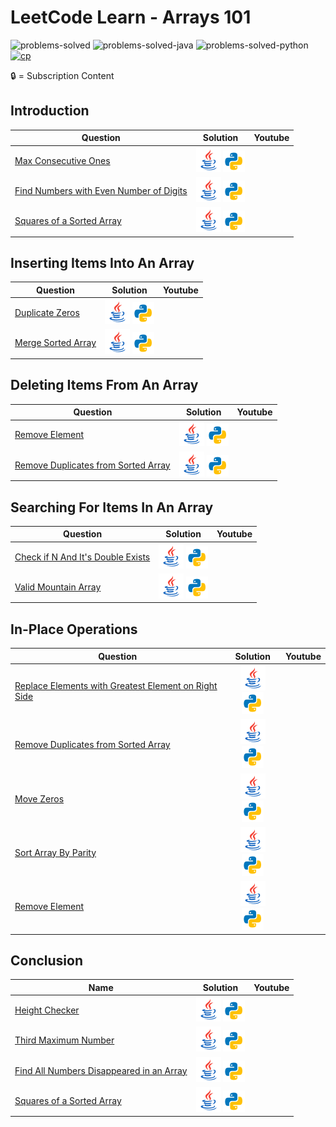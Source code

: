 # LeetCode Learn - Arrays 101

![problems-solved](https://img.shields.io/badge/Problems%20Solved-0/18-1f425f.svg)
![problems-solved-java](https://img.shields.io/badge/Java-0/18-1abc9c.svg)
![problems-solved-python](https://img.shields.io/badge/Python-0/18-1abc9c.svg)
[![cp](https://img.shields.io/badge/also%20see-Competitve%20Programming-1f72ff.svg)](https://github.com/anishLearnsToCode/competitive-programming)

🔒 = Subscription Content

## Introduction
| Question | Solution | Youtube |
|------|:--------:|:----------------------:|
| [Max Consecutive Ones](https://leetcode.com/explore/learn/card/fun-with-arrays/521/introduction/3238/) | [![Java](assets/java.png)](java/src/MaxConsecutiveOnes.java) [![Python](assets/python.png)](python/max_consecutive_ones.py) | 
| [Find Numbers with Even Number of Digits](https://leetcode.com/explore/learn/card/fun-with-arrays/521/introduction/3237/) | [![Java](assets/java.png)](src/) [![Python](assets/python.png)](python/) | 
| [Squares of a Sorted Array](https://leetcode.com/explore/learn/card/fun-with-arrays/521/introduction/3240/) | [![Java](assets/java.png)](src/) [![Python](assets/python.png)](python/) | 


## Inserting Items Into An Array
| Question | Solution | Youtube |
|------|:--------:|:-------:|
| [Duplicate Zeros](https://leetcode.com/explore/learn/card/fun-with-arrays/525/inserting-items-into-an-array/3245/) | [![Java](assets/java.png)](src/) [![Python](assets/python.png)](python/) | 
| [Merge Sorted Array](https://leetcode.com/explore/learn/card/fun-with-arrays/525/inserting-items-into-an-array/3253/) | [![Java](assets/java.png)](src/) [![Python](assets/python.png)](python/) | 


## Deleting Items From An Array
| Question | Solution | Youtube |
|------|:--------:|:----------------------:|
| [Remove Element](https://leetcode.com/explore/learn/card/fun-with-arrays/526/deleting-items-from-an-array/3247/) | [![Java](assets/java.png)](src/) [![Python](assets/python.png)](python/) | 
| [Remove Duplicates from Sorted Array](https://leetcode.com/explore/learn/card/fun-with-arrays/526/deleting-items-from-an-array/3248/) | [![Java](assets/java.png)](src/) [![Python](assets/python.png)](python/) | 


## Searching For Items In An Array
| Question | Solution | Youtube |
|------|:--------:|:----------------------:|
| [Check if N And It's Double Exists](https://leetcode.com/explore/learn/card/fun-with-arrays/527/searching-for-items-in-an-array/3250/) | [![Java](assets/java.png)](src/) [![Python](assets/python.png)](python/) | 
| [Valid Mountain Array](https://leetcode.com/explore/learn/card/fun-with-arrays/527/searching-for-items-in-an-array/3251/) | [![Java](assets/java.png)](src/) [![Python](assets/python.png)](python/) | 


## In-Place Operations
| Question | Solution | Youtube |
|------|:--------:|:----------------------:|
| [Replace Elements with Greatest Element on Right Side](https://leetcode.com/explore/learn/card/fun-with-arrays/511/in-place-operations/3259/) | [![Java](assets/java.png)](src/) [![Python](assets/python.png)](python/) | 
| [Remove Duplicates from Sorted Array](https://leetcode.com/explore/learn/card/fun-with-arrays/511/in-place-operations/3258/) | [![Java](assets/java.png)](src/) [![Python](assets/python.png)](python/) | 
| [Move Zeros](https://leetcode.com/explore/learn/card/fun-with-arrays/511/in-place-operations/3157/) | [![Java](assets/java.png)](src/) [![Python](assets/python.png)](python/) | 
| [Sort Array By Parity](https://leetcode.com/explore/learn/card/fun-with-arrays/511/in-place-operations/3260/) | [![Java](assets/java.png)](src/) [![Python](assets/python.png)](python/) | 
| [Remove Element](https://leetcode.com/explore/learn/card/fun-with-arrays/511/in-place-operations/3575/) | [![Java](assets/java.png)](src/) [![Python](assets/python.png)](python/) | 


## Conclusion
 Name | Solution | Youtube |
|------|:--------:|:----------------------:|
| [Height Checker](https://leetcode.com/explore/learn/card/fun-with-arrays/523/conclusion/3228/) | [![Java](assets/java.png)](src/) [![Python](assets/python.png)](python/) | 
| [Third Maximum Number](https://leetcode.com/explore/learn/card/fun-with-arrays/523/conclusion/3231/) | [![Java](assets/java.png)](src/) [![Python](assets/python.png)](python/) | 
| [Find All Numbers Disappeared in an Array](https://leetcode.com/explore/learn/card/fun-with-arrays/523/conclusion/3270/) | [![Java](assets/java.png)](src/) [![Python](assets/python.png)](python/) | 
| [Squares of a Sorted Array](https://leetcode.com/explore/learn/card/fun-with-arrays/523/conclusion/3574/) | [![Java](assets/java.png)](src/) [![Python](assets/python.png)](python/) | 
